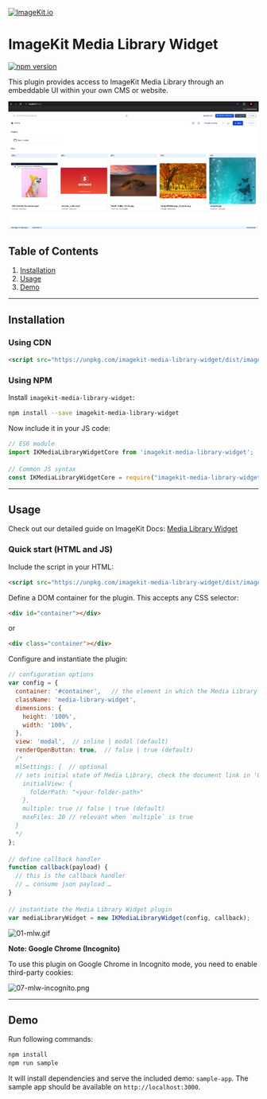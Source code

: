 [<img width="250" alt="ImageKit.io" src="https://raw.githubusercontent.com/imagekit-developer/imagekit-javascript/master/assets/imagekit-light-logo.svg"/>](https://imagekit.io)

# ImageKit Media Library Widget

[![npm version](https://img.shields.io/npm/v/imagekit-media-library-widget)](https://www.npmjs.com/package/imagekit-media-library-widget)

This plugin provides access to ImageKit Media Library through an embeddable UI within your own CMS or website.

![01-mlw-intro.png](assets/screenshots/01-mlw-intro.png)

## Table of Contents

1. [Installation](#installation)
1. [Usage](#usage)
1. [Demo](#demo)

---

## Installation

### Using CDN

```html
<script src="https://unpkg.com/imagekit-media-library-widget/dist/imagekit-media-library-widget.min.js"></script>
```

### Using NPM

Install `imagekit-media-library-widget`:

```bash
npm install --save imagekit-media-library-widget
```

Now include it in your JS code:

```js
// ES6 module
import IKMediaLibraryWidgetCore from 'imagekit-media-library-widget';

// Common JS syntax
const IKMediaLibraryWidgetCore = require("imagekit-media-library-widget");
```
---

## Usage

Check out our detailed guide on ImageKit Docs: [Media Library Widget](https://docs.imagekit.io/sample-projects/imagekit-media-library-widget)

### Quick start (HTML and JS)

Include the script in your HTML:

```html
<script src="https://unpkg.com/imagekit-media-library-widget/dist/imagekit-media-library-widget.min.js"></script>
```

Define a DOM container for the plugin. This accepts any CSS selector:

```html
<div id="container"></div>
```
or
```html
<div class="container"></div>
```

Configure and instantiate the plugin:

```js
// configuration options
var config = {
  container: '#container',   // the element in which the Media Library Widget will be rendered
  className: 'media-library-widget',
  dimensions: {
    height: '100%',
    width: '100%',
  },
  view: 'modal',  // inline | modal (default)
  renderOpenButton: true,  // false | true (default)
  /*
  mlSettings: {  // optional
  // sets initial state of Media Library, check the document link in 'Usage' section for more information
    initialView: { 
      folderPath: "<your-folder-path>"
    },
    multiple: true // false | true (default)
    maxFiles: 20 // relevant when `multiple` is true
  }
  */
};

// define callback handler
function callback(payload) {
  // this is the callback handler
  // … consume json payload …
}

// instantiate the Media Library Widget plugin
var mediaLibraryWidget = new IKMediaLibraryWidget(config, callback);
```

![01-mlw.gif](assets/gifs/01-mlw.gif)

**Note: Google Chrome (Incognito)**

To use this plugin on Google Chrome in Incognito mode, you need to enable third-party cookies:

![07-mlw-incognito.png](assets/screenshots/07-mlw-incognito.png)

---

## Demo

Run following commands:

```bash
npm install
npm run sample
```
It will install dependencies and serve the included demo: `sample-app`.
The sample app should be available on `http://localhost:3000`.


